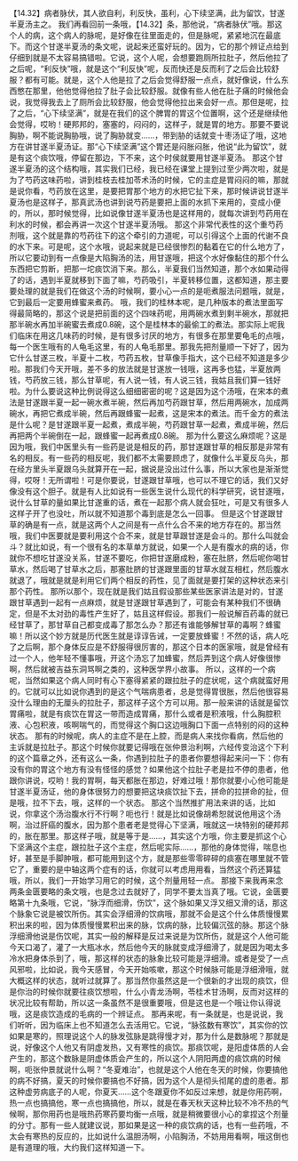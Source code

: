 【14.32】病者脉伏，其人欲自利，利反快，虽利，心下续坚满，此为留饮，甘遂半夏汤主之。
我们再看回前一条哦，【14.32】条，那他说，“病者脉伏”哦。那这个人的病，这个病人的脉呢，是好像在往里面走的，但是脉呢，紧紧地沉在最底下。而这个甘遂半夏汤的条文呢，说起来还蛮好玩的。因为，它的那个辨证点给到仔细到就是不太容易搞错啦。它说，这个人呢，会想要跑厕所拉肚子，然后他拉了之后呢，“利反快”哦，就是这个“利反快”呢，反而快还是反而利了之后会比较舒服？都有可能。就是，这个人他是拉了之后会觉得舒服一点点，就好像说，什么东西憋在那里，他他觉得他拉了肚子会比较舒服。就像有些人他在肚子痛的时候他会说，我觉得我去上了厕所会比较舒服，他会觉得他拉出来会好一点。那但是呢，拉了之后，“心下续坚满”，就是在我们的这个脾胃的胃这个位置啊，这个还是继续他会觉得，哎哟！硬邦邦的，塞塞的，闷闷的，这样子，就是胃的地方。那要不要说胸胁，啊不能说胸胁哦，说了胸胁就变……，带到胁的话就变十枣汤证了哦，这地方在讲甘遂半夏汤证。那“心下续坚满”这个胃还是闷胀闷胀，他说“此为留饮”，就是有这个痰饮哦，停留在那边，下不来，这个时侯就要用甘遂半夏汤。
那这个甘遂半夏汤的这个结构哦，其实我们已经，我已经在课堂上提到过至少两次啦，就是为了芍药这味药啦，讲到桂枝去桂加苓术汤的时候，它的主症是胃闷闷的嘛，那就是说你看，芍药放在这里，是要把胃那个地方的水把它扯下来，那时候讲说甘遂半夏汤也是这样子，那真武汤也讲到说芍药是要把上面的水抓下来用的，变成小便的，所以，那时候觉得，比如说像甘遂半夏汤也是这样用的，就每次讲到芍药用在利水的时候，都会再讲一次这个甘遂半夏汤哦。
那这个非常代表性的这个重芍药剂哦，这个就是靠的芍药往下的这个牵引的力道呢，可以引得这个上面的代谢不良的水下来。可是呢，这个水哦，说起来就是已经很惨烈的黏着在它的什么地方了，所以它要动到有一点像是大陷胸汤的法，用甘遂哦，把这个水好像黏住的那个什么东西把它剪断，把那一坨痰饮消下来。那么，半夏我们当然知道，那个水如果动得了的话，遇到半夏就移到下面了嘛，芍药吸引，半夏转移位置，这都知道，那主要要处理的就是我们在做这个汤的时候啊，要小心一点的是呃煮服法问题哦，就是，它到最后一定要用蜂蜜来煮药。
哦，我们的桂林本呢，是几种版本的煮法里面写得最简略的，那这个说是把前面的这个四味药呢，用两碗水煮到剩半碗水，那就把那半碗水再加半碗蜜去煮成0.8碗，这个是桂林本的最偷工的煮法。那实际上呢我们临床在用这几味药的时候，是有很多讨厌的地方，有很多在那里要龟毛的点哦，每一个医生哦有的人龟毛这里，有的人龟毛那里。那我先把剂量顺一下好了，因为它什么甘遂三枚，半夏十二枚，芍药五枚，甘草像手指大，这个已经不知道是多少啦。那我们今天开哦，差不多的放法就是甘遂放一钱哦，这再多也猛，半夏放两钱，芍药放三钱，那么甘草呢，有人说一钱，有人说三钱，我姑且我们算一钱好啦。为什么要说这种比例说得这么细细密密的呢？这是因为这个汤哦，在宋本的煮法是甘遂跟半夏一起一碗水煮半碗，然后再加芍药跟甘草，然后用两碗水，加成两碗水，再把它煮成半碗，然后再跟蜂蜜一起煮，这是宋本的煮法。而千金方的煮法是什么呢？是甘遂跟半夏一起煮，煮成半碗，芍药跟甘草一起煮，煮成半碗，然后再把两个半碗倒在一起，跟蜂蜜一起再煮成0.8碗。
那为什么要这么麻烦呢？这是因为哦，我们中医里头有一些药是说是相反的药，那甘遂跟甘草的相反那是非常有名的相反。有一些药的相反呢，我们都不太需要顾虑了，就像什么半夏反乌头，那在经方里头半夏跟乌头就算开在一起，据说是没出过什么事，所以大家也是渐渐觉得，哎呀！无所谓啦！可是你要说，甘遂跟甘草哦，也可以不理它的话，我们又好像没有这个胆子。就是有人比如说有一些医生说什么现代的科学研究，说甘遂哦，说什么甘草的量如果比甘遂重的话，煮在一起那个病人就会狂吐，可是又有很多人这样子开了也没吐，所以就不知道那个毒到底是怎么一回事。
但是这个甘遂跟甘草的确是有一点，就是这两个人之间是有一点什么合不来的地方存在的。那当然哦，我们中医要就是要利用这个合不来，就是甘草跟甘遂是会斗的。那什么叫就会斗？就比如说，有一个很有名的本草单方就说，如果一个人是有腹水的病的话，你就你不想吃甘遂没关系，甘遂不要吃，你把甘遂磨成粉，塞在肚脐，然后呢你喝甘草水，然后喝了甘草水之后，那塞肚脐的甘遂跟里面的甘草水就互相杠，然后腹水就退了，哦就是就是利用它们两个相反的药性，见了面就是要打架的这种状态来引那个药性。
那所以那个，现在就是我们姑且假设那些某些医家讲法是对的，甘遂跟甘草遇到一起有一点麻烦，就是甘遂跟甘草遇到了，可能会有某种我们不很确定，但是不太对劲的毒性产生好了，姑且这样假设。那我们一般说解百药毒的就已经甘草了，那甘草自己都变成毒了那怎么办？那还有谁能够解甘草的毒啊？蜂蜜嘛！所以这个妙方就是历代医生就是谆谆告诫，一定要放蜂蜜！不然的话，病人吃了之后啊，那个身体反应是不舒服得很厉害的，那这个日本的医家哦，就是曾经有过一个人，他年轻不懂事哦，开这个汤忘了加蜂蜜，然后弄到这个病人好像很惨啊，然后就被吉益东洞骂啊之类的，这种医学界小故事。
所以，这样的一个病呢，当然如果这个病人同时有心下塞得紧紧的跟拉肚子的症状呢，这个病就蛮好用的。它就可以比如说你遇到的是这个气喘病患者，总是觉得胃很胀，然后他很容易没什么理由的无厘头的拉肚子，那这样子这个方可以用。那一般来讲的话就是留饮胃痛啦，就是有痰饮在胃这一带而造成胃痛，那什么或者是积液哦，什么胸腔积液、心包积液，咳啊喘气的，而觉得这个胸口这边哦胸口下面一点特别的闷的这种状态。
那有的时候呢，病人的主症不是在上腔，而是病人来找你看病，然后他的主诉就是拉肚子。那这个时候你就要记得哦在张仲景治利啊，六经传变治这个下利的这个篇章之外，还有这么一条，你遇到拉肚子的患者你要想得起来问一下：你有没有你的胃这个地方有没有怪怪的感觉？如果他这个拉肚子老是拉不停的患者，他跟你讲说，哎哟！我的胃啊，每天都胀在那边，好难过哦！那你就要小心他可能是甘遂半夏汤证，他的身体很努力的想要把这块痰饮扯下去，拼命的拉拼命的扯，但是哦，拉不下去，哦，这样的一个状态。
那这个当然推扩用法来讲的话，比如说，你拿这个汤治腹水行不行啊？呃也行！就是比如说像胡希恕就说他用这个汤啊，治过肝癌的腹水，因为那个患者老是觉得心下坚满，哦就这一块特别的硬邦邦的，胀在那里。那这样子哦，就是等于是……，其实这个方哦，你主要是抓这个心下坚满这个主症，跟拉肚子这个主症，然后呢实际……，那他的身体觉得，喘息也好，甚至是手脚肿哦，都可能用到这个方，就是那些零零碎碎的痰塞在哪里就不管它了，重要的是中轴这两个症有的话，你就可以考虑用用看，当然这个药还算猛哦，所以，我们一开始学习用它的时候，这个剂量用轻一点。
那接下来我再来念两条金匮要略的条文哦，也是念过去就好了，同学不要太当真了哦。它说，金匮要略第十九条哦，它说，“脉浮而细滑，伤饮”，这个脉如果又浮又细又滑的话，那这个脉象它说是被饮所伤。其实会浮细滑的饮病哦，那就不会是这个什么体质慢慢累积出来的啦，因为体质慢慢累积出来的脉，饮病的脉，比较偏沉弦的脉。那这个脉浮细滑他说是伤饮呢，其实一般的解释是反过来说是为饮所伤，就是这个人他可能今天口渴了，灌了一大瓶冰水，然后他今天的脉就变成浮细滑了，就是因为喝太多冷水把身体杀到了，哦，那这样的状态的脉象比较可能是浮细滑。或者是受了一点风邪啦，比如说，我今天感冒，今天开始咳嗽，那这个时候脉可能是浮细滑哦，就大概这样的状态，就听过就算了。那当然你虽然这是一个很新的才出现的痰饮，但是你治的时候你就要往痰饮想啦，什么小青龙汤啊，苓桂术甘汤啊，反而对这样的状况比较有帮助，所以这一条虽然不是很重要哦，但是这也是一个哦让你认得说哦，这是痰饮造成的毛病的一个辨证点。
那再来呢，有一条就是，也是说说，我们听听，因为临床上也不知道怎么去活用它。它说，“脉弦数有寒饮”，其实你的饮如果是寒的，照理说这个人的脉发弦脉是跳得慢才对，那为什么是数脉呢？那就是说，好像这个人他又有阴虚发热，又有寒性的痰饮。那痰饮呢，是阳虚体质的人会产生的，那这个数脉是阴虚体质会产生的，所以这个人阴阳两虚的痰饮病的时候啊，呃张仲景就说什么啊？“冬夏难治”，也就是这个人他在冬天的时候，你要搞他的病不好搞，夏天的时候你要搞也不好搞，因为这个人是彻头彻尾的虚的患者。那这种虚劳病底子的人呢，你夏天……这个冬跟夏你不如反过来想，就是你用药啊，热一点也搞搞他，寒一点也搞搞他，所以，就是在春天秋天这种比较不冷不热的气候啊，那你用药也是哦热药寒药要均衡一点哦，就是稍微要很小心的拿捏这个剂量的分寸。那有一些人就建议说，那如果是这一种的痰饮病的话，也有一些药哦，不太会有寒热的反应的，比如说什么温胆汤啊，小陷胸汤，不妨用用看啊，哦这倒也是有道理的哦，大约我们这样知道一下。
